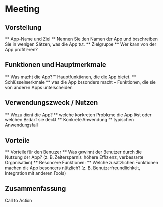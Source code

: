 <!-- source/Meeting.md -->
# Meeting

## Vorstellung
** App-Name und Ziel **
Nennen Sie den Namen der App und beschreiben Sie in wenigen Sätzen, was die App tut.
** Zielgruppe **
Wer kann von der App profitieren?

## Funktionen und Hauptmerkmale
** Was macht die App?""
Hauptfunktionen, die die App bietet.
** Schlüsselmerkmale **
was die App besonders macht – Funktionen, die sie von anderen Apps unterscheiden

## Verwendungszweck / Nutzen
** Wozu dient die App? **
welche konkreten Probleme die App löst oder welchen Bedarf sie deckt
** Konkrete Anwendung **
typischen Anwendungsfall

## Vorteile
** Vorteile für den Benutzer **
Was gewinnt der Benutzer durch die Nutzung der App? (z. B. Zeitersparnis, höhere Effizienz, verbesserte Organisation)
** Besondere Funktionen: **
Welche zusätzlichen Funktionen machen die App besonders nützlich? (z. B. Benutzerfreundlichkeit, Integration mit anderen Tools)

## Zusammenfassung
Call to Action
